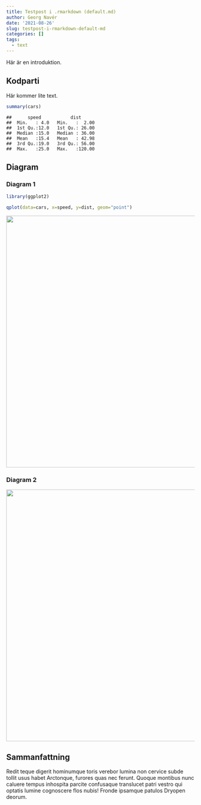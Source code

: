 ```yaml
---
title: Testpost i .rmarkdown (default.md)
author: Georg Navér
date: '2021-08-26'
slug: testpost-i-rmarkdown-default-md
categories: []
tags:
  - text
---
```


Här är en introduktion.

<!--more-->

## Kodparti

Här kommer lite text.


```r
summary(cars)
```

```
##      speed           dist       
##  Min.   : 4.0   Min.   :  2.00  
##  1st Qu.:12.0   1st Qu.: 26.00  
##  Median :15.0   Median : 36.00  
##  Mean   :15.4   Mean   : 42.98  
##  3rd Qu.:19.0   3rd Qu.: 56.00  
##  Max.   :25.0   Max.   :120.00
```

## Diagram

### Diagram 1


```r
library(ggplot2)

qplot(data=cars, x=speed, y=dist, geom="point")
```

<img src="{{< blogdown/postref >}}index.en_files/figure-html/unnamed-chunk-2-1.png" width="672" />

### Diagram 2

<img src="{{< blogdown/postref >}}index.en_files/figure-html/unnamed-chunk-3-1.png" width="672" />

## Sammanfattning

Redit teque digerit hominumque toris verebor lumina non cervice subde tollit usus habet Arctonque, furores quas nec ferunt. Quoque montibus nunc caluere tempus inhospita parcite confusaque translucet patri vestro qui optatis lumine cognoscere flos nubis! Fronde ipsamque patulos Dryopen deorum.
